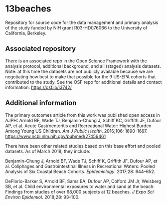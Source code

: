 # 13beaches
Repository for source code for the data management and primary analysis of the study funded by NIH grant R03-HD076066 to the University of California, Berkeley.

## Associated repository
There is an associated repo in the Open Science Framework with the analysis protocol, additional background, and all (staged) analysis datasets. Note: at this time the datasets are not publicly available because we are negotiating how best to make that possible for the 9 US-EPA cohorts that contributed to the study. See the OSF repo for additional details and contact information:  https://osf.io/i3742/

## Additional information

The primary outcomes article from this work was published open access in AJPH:
Arnold BF, Wade TJ, Benjamin-Chung J, Schiff KC, Griffith JF, Dufour AP, et al. Acute Gastroenteritis and Recreational Water: Highest Burden Among Young US Children. _Am J Public Health_. 2016;106: 1690–1697.
https://www.ncbi.nlm.nih.gov/pubmed/27459461

There have been other related studies based on this base effort and pooled datasets.  As of March 2018, they include:

Benjamin-Chung J, Arnold BF, Wade TJ, Schiff K, Griffith JF, Dufour AP, et al. Coliphages and Gastrointestinal Illness in Recreational Waters: Pooled Analysis of Six Coastal Beach Cohorts. _Epidemiology_. 2017;28: 644–652.

DeFlorio-Barker S, Arnold BF, Sams EA, Dufour AP, Colford JM Jr, Weisberg SB, et al. Child environmental exposures to water and sand at the beach: Findings from studies of over 68,000 subjects at 12 beaches. _J Expo Sci Environ Epidemiol_. 2018;28: 93–100.


